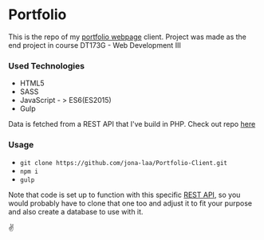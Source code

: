 # Portfolio
This is the repo of my [portfolio webpage](http://studenter.miun.se/~jola1803/dt173g/portfolio/client/) client. Project was made as the end project in course DT173G - Web Development III

### Used Technologies
* HTML5
* SASS
* JavaScript - > ES6(ES2015)
* Gulp

Data is fetched from a REST API that I've build in PHP. Check out repo [here](https://github.com/jona-laa/Portfolio-Server)

### Usage
* `git clone https://github.com/jona-laa/Portfolio-Client.git`
* `npm i`
* `gulp`
  
Note that code is set up to function with this specific [REST API](https://github.com/jona-laa/Portfolio-Server), so you would probably have to clone that one too and adjust it to fit your purpose and also create a database to use with it.
  
:v:

